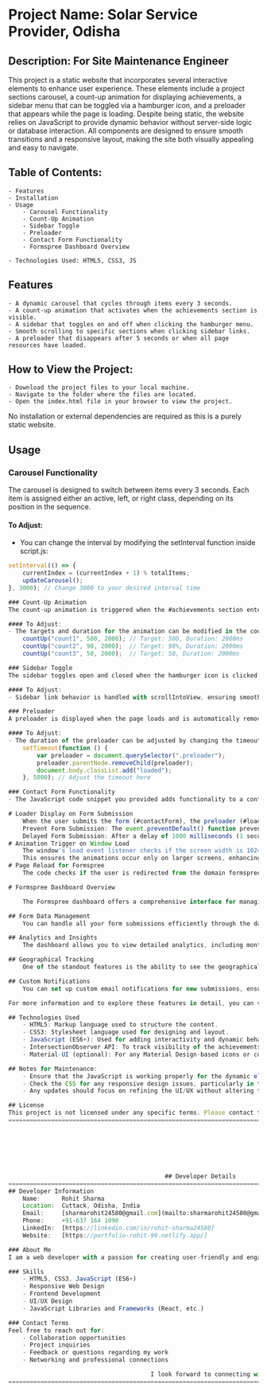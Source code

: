# __Project Name: Solar Service Provider, Odisha__

## Description:   __For Site Maintenance Engineer__
This project is a static website that incorporates several interactive elements to enhance user experience. These elements include a project sections carousel, a count-up animation for displaying achievements, a sidebar menu that can be toggled via a hamburger icon, and a preloader that appears while the page is loading. Despite being static, the website relies on JavaScript to provide dynamic behavior without server-side logic or database interaction. All components are designed to ensure smooth transitions and a responsive layout, making the site both visually appealing and easy to navigate.

## Table of Contents:
    - Features
    - Installation
    - Usage
        - Carousel Functionality
        - Count-Up Animation
        - Sidebar Toggle
        - Preloader
        - Contact Form Functionality
        - Formspree Dashboard Overview

    - Technologies Used: HTML5, CSS3, JS 

## Features
    - A dynamic carousel that cycles through items every 3 seconds.
    - A count-up animation that activates when the achievements section is visible.
    - A sidebar that toggles on and off when clicking the hamburger menu.
    - Smooth scrolling to specific sections when clicking sidebar links.
    - A preloader that disappears after 5 seconds or when all page resources have loaded.

## How to View the Project:
    - Download the project files to your local machine.
    - Navigate to the folder where the files are located.
    - Open the index.html file in your browser to view the project.

No installation or external dependencies are required as this is a purely static website.

## Usage

### Carousel Functionality
The carousel is designed to switch between items every 3 seconds. Each item is assigned either an active, left, or right class, depending on its position in the sequence.

#### To Adjust:
- You can change the interval by modifying the setInterval function inside script.js:
```javascript
setInterval(() => {
    currentIndex = (currentIndex + 1) % totalItems;
    updateCarousel();
}, 3000); // Change 3000 to your desired interval time

### Count-Up Animation
The count-up animation is triggered when the #achievements section enters the viewport, using the IntersectionObserver API.

#### To Adjust:
- The targets and duration for the animation can be modified in the countUp function inside script.js:
    countUp("count1", 500, 2000); // Target: 500, Duration: 2000ms
    countUp("count2", 98, 2000);  // Target: 98%, Duration: 2000ms
    countUp("count3", 50, 2000);  // Target: 50, Duration: 2000ms

### Sidebar Toggle
The sidebar toggles open and closed when the hamburger icon is clicked. Sidebar links provide smooth scrolling to different sections of the page.

#### To Adjust:
- Sidebar link behavior is handled with scrollIntoView, ensuring smooth scrolling when navigating the page.

### Preloader
A preloader is displayed when the page loads and is automatically removed after 5 seconds, or when the page has finished loading. 

#### To Adjust:
- The duration of the preloader can be adjusted by changing the timeout value in script.js:
    setTimeout(function () {
        var preloader = document.querySelector(".preloader");
        preloader.parentNode.removeChild(preloader);
        document.body.classList.add("loaded");
    }, 5000); // Adjust the timeout here

### Contact Form Functionality
- The JavaScript code snippet you provided adds functionality to a contact form on your website, implementing several key actions, including a preloader display, form submission prevention, and conditional animation. Here's a breakdown of its purpose and how it works:

# Loader Display on Form Submission
    When the user submits the form (#contactForm), the preloader (#loader-wrapper) becomes visible by changing its display property to 'flex', providing immediate feedback that the form is being processed.
    Prevent Form Submission: The event.preventDefault() function prevents the form from submitting immediately, allowing time to display the loader and perform additional logic.
    Delayed Form Submission: After a delay of 1000 milliseconds (1 second), the form is submitted using this.submit() and then reset using this.reset(), clearing the form fields.
# Animation Trigger on Window Load
    The window's load event listener checks if the screen width is 1024px or larger (typically for desktop screens). If so, the #section-wrapper gets the class 'animated' added, triggering any CSS animations linked to that class (e.g., fade-ins, sliding effects).
    This ensures the animations occur only on larger screens, enhancing the desktop user experience without affecting smaller devices like phones.
# Page Reload for Formspree
    The code checks if the user is redirected from the domain formspree.io (commonly used for handling form submissions). If the URL includes this domain, the page reloads, possibly to reset the form or refresh the page state after form submission.

# Formspree Dashboard Overview

    The Formspree dashboard offers a comprehensive interface for managing and analyzing form submissions. Here are some key features you can take advantage of:

## Form Data Management
    You can handle all your form submissions efficiently through the dashboard. It provides an organized view of all incoming data, making it easy to access and manage submissions.

## Analytics and Insights
    The dashboard allows you to view detailed analytics, including monthly submission trends. You can track increases or dips in submissions, giving you valuable insights into user engagement over time.

## Geographical Tracking
    One of the standout features is the ability to see the geographical locations from which your form submissions originate. This can help you understand your audience better and tailor your content or services accordingly.

## Custom Notifications
    You can set up custom email notifications for new submissions, ensuring you never miss an important message.

For more information and to explore these features in detail, you can visit the [Formspree website](https://formspree.io/) or refer to their [documentation](https://formspree.io/docs).

## Technologies Used
    - HTML5: Markup language used to structure the content.
    - CSS3: Stylesheet language used for designing and layout.
    - JavaScript (ES6+): Used for adding interactivity and dynamic behavior.
    - IntersectionObserver API: To track visibility of the achievements section and trigger animations.
    - Material-UI (optional): For any Material Design-based icons or components.

## Notes for Maintenance:
    - Ensure that the JavaScript is working properly for the dynamic elements (carousel, count-up animation, sidebar toggle, and preloader).
    - Check the CSS for any responsive design issues, particularly in the sidebar and carousel sections.
    - Any updates should focus on refining the UI/UX without altering the static nature of the site.

## License
This project is not licensed under any specific terms. Please contact the owner for usage inquiries.
=============================================================================================================







                                            ## Developer Details
=============================================================================================================
## Developer Information
    Name:      Rohit Sharma  
    Location:  Cuttack, Odisha, India  
    Email:     [sharmarohit24580@gmail.com](mailto:sharmarohit24580@gmail.com)  
    Phone:     +91-637 164 1090  
    LinkedIn:  [https://linkedin.com/in/rohit-sharma24580] 
    Website:   [https://portfolio-rohit-99.netlify.app/]

### About Me
I am a web developer with a passion for creating user-friendly and engaging websites. With a several years of experience and focus on interactive elements and responsive design, I strive to deliver high-quality projects that meet clients' needs and enhance user experiences.

### Skills
    - HTML5, CSS3, JavaScript (ES6+)
    - Responsive Web Design
    - Frontend Development
    - UI/UX Design
    - JavaScript Libraries and Frameworks (React, etc.)

### Contact Terms
Feel free to reach out for:
    - Collaboration opportunities
    - Project inquiries
    - Feedback or questions regarding my work
    - Networking and professional connections

                                        I look forward to connecting with you!
=============================================================================================================

